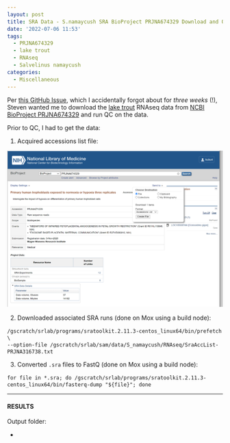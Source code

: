 ```yaml
---
layout: post
title: SRA Data - S.namaycush SRA BioProject PRJNA674329 Download and QC
date: '2022-07-06 11:53'
tags: 
  - PRJNA674329
  - lake trout
  - RNAseq
  - Salvelinus namaycush
categories: 
  - Miscellaneous
---
```

Per [this GitHub Issue](https://github.com/RobertsLab/resources/issues/1482), which I accidentally forgot about for _three weeks_ (!), Steven wanted me to download the [lake trout](https://en.wikipedia.org/wiki/Lake_trout) RNAseq data from [NCBI BioProject PRJNA674329](https://www.ncbi.nlm.nih.gov/bioproject/?term=PRJNA674329) and run QC on the data.

Prior to QC, I had to get the data:

1. Acquired accessions list file:

![Screenshot of NCBI BioProject PRJNA674329 page showing dropdown menu to generate accessions list file](https://github.com/RobertsLab/sams-notebook/blob/master/images/screencaps/20220706-snam-sra_accessions_list-screenshot.png?raw=true)

2. Downloaded associated SRA runs (done on Mox using a build node):

```shell
/gscratch/srlab/programs/sratoolkit.2.11.3-centos_linux64/bin/prefetch \
--option-file /gscratch/srlab/sam/data/S_namaycush/RNAseq/SraAccList-PRJNA316738.txt
```

3. Converted `.sra` files to FastQ (done on Mox using a build node):

```shell
for file in *.sra; do /gscratch/srlab/programs/sratoolkit.2.11.3-centos_linux64/bin/fasterq-dump "${file}"; done

```

---

#### RESULTS

Output folder:

- []()

